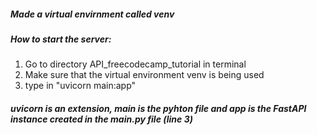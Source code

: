 ##### Made a virtual envirnment called venv

##### How to start the server:
<ol>
<li>Go to directory API_freecodecamp_tutorial in terminal</li>
<li>Make sure that the virtual environment venv is being used</li>
<li>type in "uvicorn main:app"</li>
</ol>

##### uvicorn is an extension, main is the pyhton file and app is the FastAPI instance created in the main.py file (line 3)